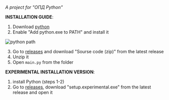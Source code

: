 _A project for "ОПД Python"_

**INSTALLATION GUIDE**:
1. Download [python](https://www.python.org/downloads/)
2. Enable "Add python.exe to PATH" and install it

![python path](https://github.com/user-attachments/assets/3d45503f-2f9a-4fd6-a5a4-cc458e88c366)

3. Go to [releases](https://github.com/FirHole/Tetris/releases/) and download "Sourse code (zip)" from the latest release
4. Unzip it
5. Open ```main.py``` from the folder

**EXPERIMENTAL INSTALLATION VERSION**:
1. install Python (steps 1-2)
2. Go to [releases](https://github.com/FirHole/Tetris/releases/), download "setup.experimental.exe" from the latest release and open it
